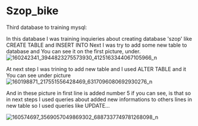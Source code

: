 # Szop_bike
 Third database to training mysql:
 
 In this database I was training inquieries about creating database 'szop' like CREATE TABLE and INSERT INTO
 Next I was try to add some new table to database and You can see it on the first picture, under.
![160242341_3944823275573930_4125163344067105966_n](https://user-images.githubusercontent.com/79975264/111042289-fcda4800-843c-11eb-9806-e00d3b9ceba8.png)

At next step I was trining to add new table and I used ALTER TABLE and it You can see under picture
![160198871_217551556428469_6317096080692930276_n](https://user-images.githubusercontent.com/79975264/111042365-58a4d100-843d-11eb-80a3-2c7a39071357.png)

And in these picture in first line is added number 5 if you can see, is that so in next steps I used queries about added new informations to others lines in new table so I used queries like UPDATE...

![160574697_3569057049869302_6887337749781268098_n](https://user-images.githubusercontent.com/79975264/111042441-b6d1b400-843d-11eb-9dd8-14595e793b28.png)






